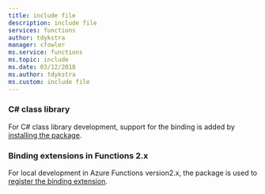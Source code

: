 ```yaml
---
title: include file
description: include file
services: functions
author: tdykstra
manager: cfowler
ms.service: functions
ms.topic: include
ms.date: 03/12/2018
ms.author: tdykstra
ms.custom: include file
---
```


### C# class library

For C# class library development, support for the binding is added by [installing the package](../articles/azure-functions/functions-triggers-bindings.md#local-c-development-using-visual-studio-or-vs-code).

### Binding extensions in Functions 2.x

For local development in Azure Functions version2.x, the package is used to [register the binding extension](../articles/azure-functions/functions-triggers-bindings.md#local-development-azure-functions-core-tools).


